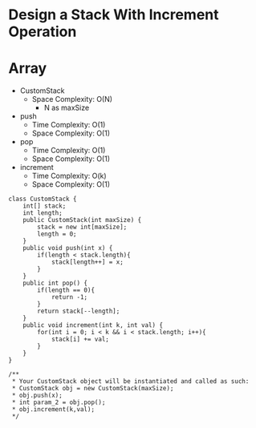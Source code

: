 # Design a Stack With Increment Operation
# Array
* CustomStack
	* Space Complexity: O(N)
		* N as maxSize
* push
	* Time Complexity: O(1)
	* Space Complexity: O(1)
* pop
	* Time Complexity: O(1)
	* Space Complexity: O(1)
* increment
	* Time Complexity: O(k)
	* Space Complexity: O(1)
```
class CustomStack {
    int[] stack;
    int length;
    public CustomStack(int maxSize) {
        stack = new int[maxSize];
        length = 0;
    }
    public void push(int x) {
        if(length < stack.length){
            stack[length++] = x;
        }
    }
    public int pop() {
        if(length == 0){
            return -1;
        }
        return stack[--length];
    }
    public void increment(int k, int val) {
        for(int i = 0; i < k && i < stack.length; i++){
            stack[i] += val;
        }
    }
}
```
```
/**
 * Your CustomStack object will be instantiated and called as such:
 * CustomStack obj = new CustomStack(maxSize);
 * obj.push(x);
 * int param_2 = obj.pop();
 * obj.increment(k,val);
 */
```